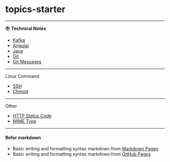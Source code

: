 # topics-starter
---
:books: **Technical Notes**


- [Kafka](https://github.com/pnguyen215/topics-starter/blob/master/kafka-starter.md "Kafka guide")
- [Angular](https://github.com/pnguyen215/topics-starter/blob/master/angular-starter.md "Angular guide")
- [Java](https://github.com/pnguyen215/topics-starter/blob/master/java-starter.md "Java guide")
- [Git](https://github.com/pnguyen215/topics-starter/blob/master/git-starter.md "Git guide")
- [Git Messages](https://github.com/pnguyen215/topics-starter/blob/master/git-messages-starter.md "Git messages guide")

---
Linux Command
- [SSH](https://github.com/pnguyen215/topics-starter/blob/master/ssh-starter.md "SSH guide")
- [Chmod](https://github.com/pnguyen215/topics-starter/blob/master/chmod-starter.md "Chmod guide")

---
Other
- [HTTP Status Code](https://github.com/pnguyen215/topics-starter/blob/master/http-status-code-starter.md "HTTP Status Code guide")
- [MIME Type](https://github.com/pnguyen215/topics-starter/blob/master/mime-types-starter.md "MIME Type guide")

***
#### Refer markdown

- Basic writing and formatting syntax markdown from [Markdown Pages](https://www.markdownguide.org/basic-syntax/)
- Basic writing and formatting syntax markdown from [GitHub Pages](https://docs.github.com/en/get-started/writing-on-github/getting-started-with-writing-and-formatting-on-github/basic-writing-and-formatting-syntax)
